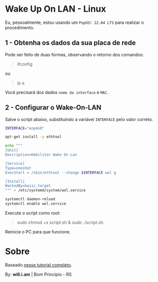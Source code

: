 # Wake Up On LAN - Linux

Eu, pessoalmente, estou usando um `PopOS! 22.04 LTS` para realizar o procedimento.

## 1 - Obtenha os dados da sua placa de rede

Pode ser feito de duas formas, observando o retorno dos comandos:

> ifconfig

ou

> ip a

Você precisará dos dados `nome da interface` e `MAC`.

 
## 2 - Configurar o Wake-On-LAN
 
Salve o script abaixo, substituindo a variávei `INTERFACE` pelo valor correto.

```sh
INTERFACE="enp4s0"

apt-get install -y ethtool

echo """
[Unit]
Description=Habilitar Wake On Lan

[Service]
Type=oneshot
ExecStart = /sbin/ethtool --change $INTERFACE wol g

[Install]
WantedBy=basic.target
""" > /etc/systemd/system/wol.service

systemctl daemon-reload
systemctl enable wol.service
```

Execute o script como root:

> sudo chmod +x script.sh & sudo ./script.sh

Reinicie o PC para que funcione.

# Sobre

Baseado [nesse tutorial completo](https://necromuralist.github.io/posts/enabling-wake-on-lan/).

By: **will.i.am** | Bom Princípio - RS
